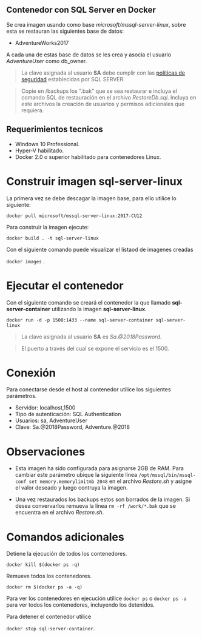 ## Contenedor con SQL Server en Docker

Se crea imagen usando como base *microsoft/mssql-server-linux*, sobre esta se restauran las siguientes base de datos:

* AdventureWorks2017

A cada una de estas base de datos se les crea y asocia el usuario *AdventureUser* como db_owner.

> La clave asignada al usuario **SA** debe cumplir con las [politicas de seguridad](https://docs.microsoft.com/en-us/sql/relational-databases/security/password-policy?view=sql-server-2017) establecidas por SQL SERVER. 

> Copie en /backups los ".bak" que se sea restaurar e incluya el comando SQL de restauración en el archivo *RestoreDb.sql*. Incluya en este archivos la creación de usuarios y permisos adicionales que requiera. 

## Requerimientos tecnicos
- Windows 10 Professional.
- Hyper-V habilitado.
- Docker 2.0 o superior habilitado para contenedores Linux.




# Construir imagen sql-server-linux

La primera vez se debe descagar la imagen base, para ello utilice lo siguiente:

`docker pull microsoft/mssql-server-linux:2017-CU12`

Para construir la imagen ejecute:

`docker build . -t sql-server-linux`

Con el siguiente comando puede visualizar el listaod de imagenes creadas 

`docker images` .



# Ejecutar el contenedor
Con el siguiente comando se creará el contenedor la que llamado **sql-server-container** utilizando la imagen **sql-server-linux**.

`docker run -d -p 1500:1433 --name sql-server-container sql-server-linux`

> La clave asignada al usuario **SA**  es *Sa.@2018Password*. 

> El puerto a través del cual se expone el servicio es el 1500.


# Conexión

Para conectarse desde el host al contenedor utilice los siguientes parámetros.

- Servidor: localhost,1500
- Tipo de autenticación: SQL Authentication
- Usuarios: sa, AdventureUser
- Clave: Sa.@2018Password, Adventure.@2018



# Observaciones


- Esta imagen ha sido configurada para asignarse 2GB de RAM. Para cambiar este parámetro ubique la siguiente línea `/opt/mssql/bin/mssql-conf set memory.memorylimitmb 2048` en el archivo *Restore.sh* y asigne el valor deseado y luego contruya la imagen. 

- Una vez restaurados los backups estos son borrados de la imagen. Si desea convervarlos remueva la línea `rm -rf /work/*.bak` que se encuentra en el archivo *Restore.sh*.


# Comandos adicionales
Detiene la ejecución de todos los contenedores.

`docker kill $(docker ps -q)`

Remueve todos los contenedores.

`docker rm $(docker ps -a -q)`

Para ver los contenedores en ejecución utilice 
`docker ps` o `docker ps -a` para ver todos los contenedores, incluyendo los detenidos.

Para detener el contenedor utilice 

`docker stop sql-server-container`.

